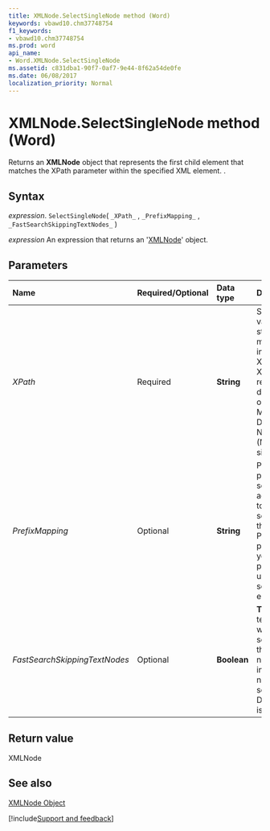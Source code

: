 ```yaml
---
title: XMLNode.SelectSingleNode method (Word)
keywords: vbawd10.chm37748754
f1_keywords:
- vbawd10.chm37748754
ms.prod: word
api_name:
- Word.XMLNode.SelectSingleNode
ms.assetid: c831dba1-90f7-0af7-9e44-8f62a54de0fe
ms.date: 06/08/2017
localization_priority: Normal
---
```



# XMLNode.SelectSingleNode method (Word)

Returns an  **XMLNode** object that represents the first child element that matches the XPath parameter within the specified XML element. .


## Syntax

_expression_. `SelectSingleNode`( `_XPath_` , `_PrefixMapping_` , `_FastSearchSkippingTextNodes_` )

 _expression_ An expression that returns an '[XMLNode](Word.XMLNode.md)' object.


## Parameters



|Name|Required/Optional|Data type|Description|
|:-----|:-----|:-----|:-----|
| _XPath_|Required| **String**|Specifies a valid XPath string. For more information on XPath, see the XPath reference documentation on the Microsoft Developer Network (MSDN) Web site.|
| _PrefixMapping_|Optional| **String**|Provides the prefix in the schema against which to perform the search. Use the PrefixMapping parameter if your XPath parameter uses names to search for elements.|
| _FastSearchSkippingTextNodes_|Optional| **Boolean**| **True** skips all text nodes while searching for the specified node. **False** includes text nodes in the search. Default value is **False**.|

## Return value

XMLNode


## See also


[XMLNode Object](Word.XMLNode.md)

[!include[Support and feedback](~/includes/feedback-boilerplate.md)]